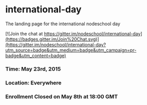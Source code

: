 # international-day 

The landing page for the international nodeschool day

[![Join the chat at https://gitter.im/nodeschool/international-day](https://badges.gitter.im/Join%20Chat.svg)](https://gitter.im/nodeschool/international-day?utm_source=badge&utm_medium=badge&utm_campaign=pr-badge&utm_content=badge)

### Time: May 23rd, 2015
### Location: Everywhere
### Enrollment Closed on May 8th at 18:00 GMT
